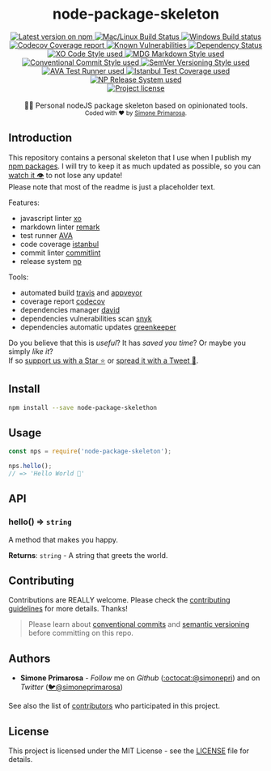<h1 align="center">
  <b>node-package-skeleton</b>
</h1>
<div align="center">
  <!-- Version - npm -->
  <a href="https://www.npmjs.com/package/node-package-skeleton">
    <img src="https://img.shields.io/npm/v/node-package-skeleton.svg" alt="Latest version on npm" />
  </a>
  <!-- CI - TravisCI -->
  <a href="https://travis-ci.org/simonepri/node-package-skeleton">
    <img src="https://img.shields.io/travis/typicode/husky/master.svg?label=Mac%20OSX%20%26%20Linux" alt="Mac/Linux Build Status" />
  </a>
  <!-- CI - AppVeyor -->
  <a href="https://ci.appveyor.com/project/simonepri/node-package-skeleton">
    <img src="https://img.shields.io/appveyor/ci/simonepri/node-package-skeleton/master.svg?label=Windows" alt="Windows Build status" />
  </a>
  <!-- Coverage - Codecov -->
  <a href="https://codecov.io/gh/simonepri/node-package-skeleton">
    <img src="https://img.shields.io/codecov/c/github/simonepri/node-package-skeleton/master.svg" alt="Codecov Coverage report" />
  </a>
  <!-- DM - Snyk -->
  <a href="https://snyk.io/test/github/simonepri/node-package-skeleton?targetFile=package.json">
    <img src="https://snyk.io/test/github/simonepri/node-package-skeleton/badge.svg?targetFile=package.json" alt="Known Vulnerabilities" />
  </a>
  <!-- DM - David -->
  <a href="https://david-dm.org/simonepri/node-package-skeleton">
    <img src="https://david-dm.org/simonepri/node-package-skeleton/status.svg" alt="Dependency Status" />
  </a>
</div>
<div align="center">
  <!-- Code Style - XO -->
  <a href="https://github.com/sindresorhus/xo">
    <img src="https://img.shields.io/badge/code_style-XO-5ed9c7.svg" alt="XO Code Style used" />
  </a>
  <!-- Markdown Style - MDG -->
  <a href="https://github.com/remarkjs/remark-lint/tree/master/packages/remark-preset-lint-markdown-style-guide">
    <img src="https://img.shields.io/badge/markdown_style-MDG-34495e.svg" alt="MDG Markdown Style used" />
  </a>
  <!-- Commit Style - Conventional -->
  <a href="https://github.com/marionebl/commitlint/tree/master/@commitlint/config-conventional">
    <img src="https://img.shields.io/badge/commit_style-conventional-9b59b6.svg" alt="Conventional Commit Style used" />
  </a>
  <!-- Versioning Style - SemVer -->
  <a href="https://github.com/marionebl/commitlint/tree/master/@commitlint/config-conventional">
    <img src="https://img.shields.io/badge/versioning_style-semver-2cc990.svg" alt="SemVer Versioning Style used" />
  </a>
</div>
<div align="center">
  <!-- Test Runner - AVA -->
  <a href="https://github.com/avajs/ava">
    <img src="https://img.shields.io/badge/test_runner-AVA-fb3170.svg" alt="AVA Test Runner used" />
  </a>
  <!-- Test Coverage - Istanbul -->
  <a href="https://github.com/istanbuljs/nyc">
    <img src="https://img.shields.io/badge/test_coverage-NYC-fec606.svg" alt="Istanbul Test Coverage used" />
  </a>
  <!-- Release System - np -->
  <a href="https://github.com/sindresorhus/np">
    <img src="https://img.shields.io/badge/release_system-np-6c8784.svg" alt="NP Release System used" />
  </a>
</div>
<div align="center">
  <!-- License - MIT -->
  <a href="https://github.com/simonepri/node-package-skeleton#license">
    <img src="https://img.shields.io/github/license/simonepri/node-package-skeleton.svg" alt="Project license" />
  </a>
</div>
<br />
<div align="center">
  👷🏼 Personal nodeJS package skeleton based on opinionated tools.
</div>
<div align="center">
  <sub>
    Coded with ❤️ by <a href="https://github.com/simonepri/node-package-skelethon#authors">Simone Primarosa</a>.
  </sub>
</div>

## Introduction

This repository contains a personal skeleton that I use when I publish my [npm packages](https://www.npmjs.com/~simonepri). I will try to keep it as much updated as possible, so you can [watch it 👁](https://github.com/simonepri/node-package-skelethon#start-of-content) to not lose any update!  
Please note that most of the readme is just a placeholder text.

Features:
- javascript linter [xo](https://github.com/sindresorhus/xo)
- markdown linter [remark](https://github.com/remarkjs/remark-lint)
- test runner [AVA](https://github.com/avajs/ava)
- code coverage [istanbul](https://github.com/istanbuljs/nyc)
- commit linter [commitlint](https://github.com/marionebl/commitlint)
- release system [np](https://github.com/sindresorhus/np)

Tools:
- automated build [travis](travis-ci.org) and [appveyor](https://www.appveyor.com/)
- coverage report [codecov](https://codecov.io/gh)
- dependencies manager [david](https://david-dm.org)
- dependencies vulnerabilities scan [snyk](https://snyk.io)
- dependencies automatic updates [greenkeeper](https://greenkeeper.io/)

Do you believe that this is *useful*? It has *saved you time*? Or maybe you simply *like it*?  
If so [support us with a Star ⭐️](https://github.com/simonepri/node-package-skelethon#start-of-content) or [spread it with a Tweet 💬](https://twitter.com/intent/tweet?url=https%3A%2F%2Fgithub.com%2Fsimonepri%2Fnode-package-skeleton&via=simonepri&text=Check%20out%20node-package-skeleton%21%20A%20Personal%20nodeJS%20package%20skeleton%20based%20on%20opinionated%20tools.&hashtags=%23simonepri%20%23nodejs).

## Install

```bash
npm install --save node-package-skelethon
```

## Usage
```js
const nps = require('node-package-skeleton');

nps.hello();
// => 'Hello World 🌈'
```

## API
<a name="hello"></a>

### hello() ⇒ <code>string</code>
A method that makes you happy.

**Returns**: <code>string</code> - A string that greets the world.  

## Contributing
Contributions are REALLY welcome.
Please check the [contributing guidelines](.github/contributing.md) for more details. Thanks!

> Please learn about [conventional commits](https://conventionalcommits.org/) and [semantic versioning](https://semver.org/) before committing on this repo.

## Authors
- **Simone Primarosa** -  *Follow* me on *Github* ([:octocat:@simonepri](https://github.com/simonepri)) and on  *Twitter* ([🐦@simoneprimarosa](http://twitter.com/intent/user?screen_name=simonepri))

See also the list of [contributors](https://github.com/simonepri/node-package-skelethon/contributors) who participated in this project.

## License
This project is licensed under the MIT License - see the [LICENSE](https://github.com/simonepri/node-package-skelethon/LICENSE) file for details.
